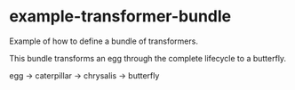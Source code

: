 # example-transformer-bundle

Example of how to define a bundle of transformers.

This bundle transforms an egg through the complete lifecycle to a butterfly.

egg -> caterpillar -> chrysalis -> butterfly
